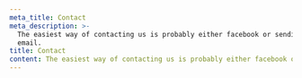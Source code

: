 ```yaml
---
meta_title: Contact
meta_description: >-
  The easiest way of contacting us is probably either facebook or sending an
  email.
title: Contact
content: The easiest way of contacting us is probably either facebook or sending an email. Our Facebook group is also used for communication, Please join the group [here!](https://www.facebook.com/groups/tamperedebatesociety/) We send reminders and announcements about our events and weekly meetings also on Telegram. You can join the group [here.](https://t.me/tamperedebatesociety)
---
```


